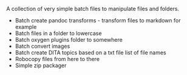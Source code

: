 A collection of very simple batch files to manipulate files and folders.

* Batch create pandoc transforms - transform files to markdown for example
* Batch files in a folder to lowercase
* Batch oxygen plugins folder to somewhere
* Batch convert images
* Batch create DITA topics based on a txt file list of file names
* Robocopy files from here to there 
* Simple zip packager